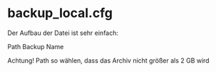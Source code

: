 # backup_local.cfg

Der Aufbau der Datei ist sehr einfach:

Path Backup Name

Achtung! Path so wählen, dass das Archiv nicht größer als 2 GB wird